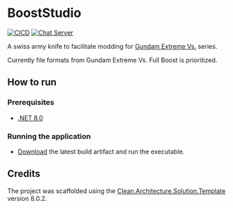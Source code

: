﻿# BoostStudio

[![CICD](https://github.com/descatal/BoostStudio/actions/workflows/cicd.yml/badge.svg?branch=main)](https://github.com/descatal/BoostStudio/actions/workflows/cicd.yml)
[![Chat Server](https://img.shields.io/badge/chat-discord-7289da.svg)](https://discord.gg/QAUYKmvxRN)

A swiss army knife to facilitate modding for [Gundam Extreme Vs.](https://en.wikipedia.org/wiki/Mobile_Suit_Gundam:_Extreme_Vs.) series.

Currently file formats from Gundam Extreme Vs. Full Boost is prioritized.

## How to run

### Prerequisites

- [.NET 8.0](https://dotnet.microsoft.com/en-us/download)

### Running the application

- [Download](https://nightly.link/descatal/BoostStudio/workflows/cicd/main/BoostStudio.zip) the latest build artifact and run the executable.

## Credits

The project was scaffolded using the [Clean.Architecture.Solution.Template](https://github.com/jasontaylordev/BoostStudio) version 8.0.2.
